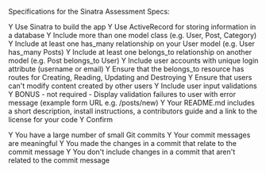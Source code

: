 Specifications for the Sinatra Assessment
Specs:

  Y      Use Sinatra to build the app
  Y      Use ActiveRecord for storing information in a database
  Y      Include more than one model class (e.g. User, Post, Category)
  Y      Include at least one has_many relationship on your User model (e.g. User has_many Posts)
  Y      Include at least one belongs_to relationship on another model (e.g. Post belongs_to User)
  Y      Include user accounts with unique login attribute (username or email)
  Y      Ensure that the belongs_to resource has routes for Creating, Reading, Updating and Destroying
  Y      Ensure that users can't modify content created by other users
  Y      Include user input validations
  Y      BONUS - not required - Display validation failures to user with error message (example form URL e.g. /posts/new)
  Y      Your README.md includes a short description, install instructions, a contributors guide and a link to the license for your code
  Y      Confirm

  Y      You have a large number of small Git commits
  Y      Your commit messages are meaningful
  Y      You made the changes in a commit that relate to the commit message
  Y      You don't include changes in a commit that aren't related to the commit message